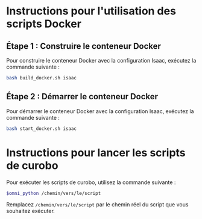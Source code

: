 # Instructions pour l'utilisation des scripts Docker

## Étape 1 : Construire le conteneur Docker
Pour construire le conteneur Docker avec la configuration Isaac, exécutez la commande suivante :
```bash
bash build_docker.sh isaac
```
## Étape 2 : Démarrer le conteneur Docker
Pour démarrer le conteneur Docker avec la configuration Isaac, exécutez la commande suivante :
```bash
bash start_docker.sh isaac
```
# Instructions pour lancer les scripts de curobo

Pour exécuter les scripts de curobo, utilisez la commande suivante :

```bash
$omni_python /chemin/vers/le/script
```

Remplacez `/chemin/vers/le/script` par le chemin réel du script que vous souhaitez exécuter.

